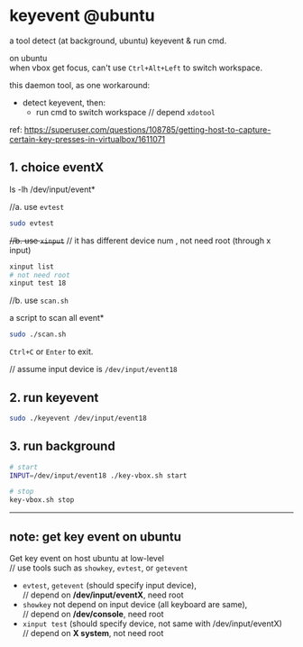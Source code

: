 # keyevent @ubuntu
a tool detect (at background, ubuntu) keyevent &amp; run cmd. 



on ubuntu  
 when vbox get focus, can't use `Ctrl+Alt+Left` to switch workspace.


this daemon tool, as one workaround:

- detect keyevent, then:
  - run cmd to switch workspace // depend `xdotool`

ref:
https://superuser.com/questions/108785/getting-host-to-capture-certain-key-presses-in-virtualbox/1611071

## 1. choice eventX
ls -lh /dev/input/event*

//a. use `evtest`
```sh
sudo evtest
```

~~//b. use `xinput`~~ // it has different device num , not need root (through x input)
```sh
xinput list 
# not need root
xinput test 18
```
//b. use `scan.sh`

a script to scan all event*
```sh
sudo ./scan.sh
```
`Ctrl+C` or `Enter` to exit.

// assume input device is `/dev/input/event18`

## 2. run keyevent

```sh
sudo ./keyevent /dev/input/event18
```

## 3. run background
```sh
# start
INPUT=/dev/input/event18 ./key-vbox.sh start

# stop
key-vbox.sh stop
```

----

## note: get key event on ubuntu

 Get key event on host ubuntu at low-level  
   // use tools such as `showkey`, `evtest`, or `getevent`

 - `evtest`, `getevent` (should specify input device),  
    // depend on **/dev/input/eventX**, need root
 - `showkey` not depend on input device (all keyboard are same),  
    // depend on **/dev/console**, need root
 - `xinput test` (should specify device, not same with /dev/input/eventX)  
    // depend on **X system**, not need root
